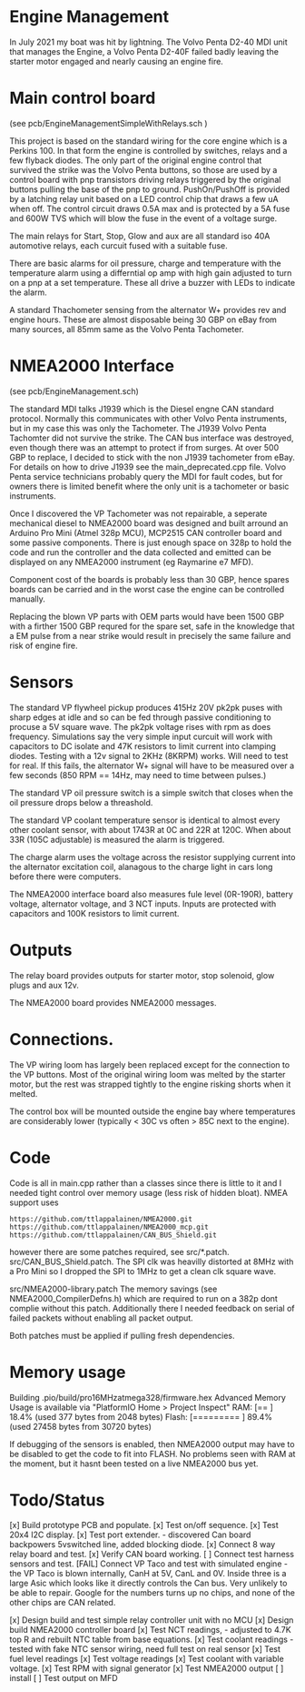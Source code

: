# Engine Management 



In July 2021 my boat was hit by lightning. The Volvo Penta D2-40 MDI unit that manages the Engine, a Volvo Penta D2-40F failed badly leaving the starter motor engaged and nearly causing an engine fire.

# Main control board

(see pcb/EngineManagementSimpleWithRelays.sch )

This project is based on the standard wiring for the core engine which is a Perkins 100. In that form the engine is controlled by switches, relays and a few flyback diodes. The only part of the original engine control that survived the strike was the Volvo Penta buttons, so those are used by a control board with pnp transistors driving relays triggered by the original buttons pulling the base of the pnp to ground. PushOn/PushOff is provided by a latching relay unit based on a LED control chip that draws a few uA when off. The control circuit draws 0.5A max and is protected by a 5A fuse and 600W TVS which will blow the fuse in the event of a voltage surge.

The main relays for Start, Stop, Glow and aux are all standard iso 40A automotive relays, each curcuit fused with a suitable fuse. 

There are basic alarms for oil pressure, charge and temperature with the temperature alarm using a differntial op amp with high gain adjusted to turn on a pnp at a set temperature. These all drive a buzzer with LEDs to indicate the alarm. 

A standard Thachometer sensing from the alternator W+ provides rev and engine hours. These are almost disposable being 30 GBP on eBay from many sources, all 85mm same as the Volvo Penta Tachometer.

# NMEA2000 Interface


(see pcb/EngineManagement.sch)

The standard MDI talks J1939 which is the Diesel engne CAN standard protocol. Normally this communicates with other Volvo Penta instruments, but in my case this was only the Tachometer. The J1939 Volvo Penta Tachomter did not survive the strike. The CAN bus interface was destroyed, even though there was an attempt to protect if from surges. At over 500 GBP to replace, I decided to stick with the non J1939 tachometer from eBay. For details on how to drive J1939 see the main_deprecated.cpp file. Volvo Penta service technicians probably query the MDI for fault codes, but for owners there is limited benefit where the only unit is a tachometer or basic instruments.

Once I discovered the VP Tachometer was not repairable, a seperate mechanical diesel to NMEA2000 board was designed and built arround an Arduino Pro Mini (Atmel 328p MCU), MCP2515 CAN controller board and some passive components. There is just enough space on 328p to hold the code and run the controller and the data collected and emitted can be displayed on any NMEA2000 instrument (eg Raymarine e7 MFD).

Component cost of the boards is probably less than 30 GBP, hence spares boards can be carried and in the worst case the engine can be controlled manually.

Replacing the blown VP parts with OEM parts would have been 1500 GBP with a firther 1500 GBP requred for the spare set, safe in the knowledge that a EM pulse from a near strike would result in precisely the same failure and risk of engine fire.




# Sensors

The standard  VP flywheel pickup produces 415Hz 20V pk2pk puses with sharp edges at idle and so can be fed through passive conditioning to procuse a 5V square wave. The pk2pk voltage rises with rpm as does frequency. Simulations say the very simple input curcuit will work with capacitors to DC isolate and 47K resistors to limit current into clamping diodes. Testing with a 12v signal to 2KHz (8KRPM) works. Will need to test for real. If this fails, the alternator W+ signal will have to be measured over a few seconds (850 RPM == 14Hz, may need to time between pulses.)

The standard VP oil pressure switch is a simple switch that closes when the oil pressure drops below a threashold.

The standard VP coolant temperature sensor is identical to almost every other coolant sensor, with about 1743R at 0C and 22R at 120C. When about 33R (105C adjustable) is measured the alarm is triggered.

The charge alarm uses the voltage across the resistor supplying current into the alternator excitation coil, alanagous to the charge light in cars long before there were computers.

The NMEA2000 interface board also measures fule level (0R-190R), battery voltage, alternator voltage, and 3 NCT inputs. Inputs are protected with capacitors and 100K resistors to limit current.


# Outputs

The relay board provides outputs for starter motor, stop solenoid, glow plugs and aux 12v.

The NMEA2000 board provides NMEA2000 messages.


# Connections.

The VP wiring loom has largely been replaced except for the connection to the VP buttons. Most of the original wiring loom was melted by the starter motor, but the rest was strapped tightly to the engine risking shorts when it melted.

The control box will be mounted outside the engine bay where temperatures are considerably lower (typically < 30C vs often > 85C next to the engine).

# Code

Code is all in main.cpp rather than a classes since there is little to it and I needed tight control over memory usage (less risk of hidden bloat). NMEA support uses 

	https://github.com/ttlappalainen/NMEA2000.git
	https://github.com/ttlappalainen/NMEA2000_mcp.git
	https://github.com/ttlappalainen/CAN_BUS_Shield.git

however there are some patches required, see src/*.patch. 
src/CAN_BUS_Shield.patch. The SPI clk was heavilly distorted at 8MHz with a Pro Mini so I dropped the SPI to 1MHz to get a clean clk square wave. 

src/NMEA2000-library.patch The memory savings (see NMEA2000_CompilerDefns.h) which are required to run on a 382p dont complie without this patch. Additionally there I needed feedback on serial of failed packets without enabling all packet output.

Both patches must be applied if pulling fresh dependencies. 

# Memory usage

Building .pio/build/pro16MHzatmega328/firmware.hex
Advanced Memory Usage is available via "PlatformIO Home > Project Inspect"
RAM:   [==        ]  18.4% (used 377 bytes from 2048 bytes)
Flash: [========= ]  89.4% (used 27458 bytes from 30720 bytes)

If debugging of the sensors is enabled, then NMEA2000 output may have to be disabled to get the code to fit into FLASH. No problems seen with RAM at the moment, but it hasnt been tested on a live NMEA2000 bus yet.




# Todo/Status

[x] Build prototype PCB and populate.
[x] Test on/off sequence.
[x] Test 20x4 I2C display.
[x] Test port extender. - discovered Can board backpowers 5vswitched line, added blocking diode.
[x] Connect 8 way relay board and test.
[x] Verify CAN board working.
[ ] Connect test harness sensors and test.
[FAIL] Connect VP Taco and test with simulated engine - the VP Taco is blown internally, CanH at 5V, CanL and 0V. Inside three is a large Asic which looks like it directly controls the Can bus. Very unlikely to be 
able to repair. Google for the numbers turns up no chips, and none of the other chips are CAN related.

[x] Design build and test simple relay controller unit with no MCU
[x] Design build NMEA2000 controller board
[x] Test NCT readings,  - adjusted to 4.7K top R and rebuilt NTC table from base equations.
[x] Test coolant readings - tested with fake NTC sensor wiring, need full test on real sensor
[x] Test fuel level readings
[x] Test voltage readings
[x] Test coolant with variable voltage.
[x] Test RPM with signal generator
[x] Test NMEA2000 output
[ ] install
[ ] Test output on MFD
